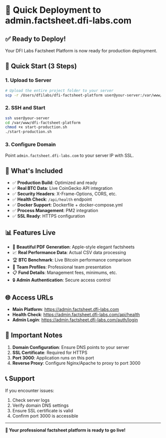 # 🚀 Quick Deployment to admin.factsheet.dfi-labs.com

## ✅ Ready to Deploy!

Your DFI Labs Factsheet Platform is now ready for production deployment.

## 🎯 Quick Start (3 Steps)

### 1. Upload to Server
```bash
# Upload the entire project folder to your server
scp -r /Users/dfilabs/dfi-factsheet-platform user@your-server:/var/www/
```

### 2. SSH and Start
```bash
ssh user@your-server
cd /var/www/dfi-factsheet-platform
chmod +x start-production.sh
./start-production.sh
```

### 3. Configure Domain
Point `admin.factsheet.dfi-labs.com` to your server IP with SSL.

## 🔧 What's Included

- ✅ **Production Build**: Optimized and ready
- ✅ **Real BTC Data**: Live CoinGecko API integration
- ✅ **Security Headers**: X-Frame-Options, CORS, etc.
- ✅ **Health Check**: `/api/health` endpoint
- ✅ **Docker Support**: Dockerfile + docker-compose.yml
- ✅ **Process Management**: PM2 integration
- ✅ **SSL Ready**: HTTPS configuration

## 📊 Features Live

- 🎨 **Beautiful PDF Generation**: Apple-style elegant factsheets
- 📈 **Real Performance Data**: Actual CSV data processing
- 🏆 **BTC Benchmark**: Live Bitcoin performance comparison
- 👥 **Team Profiles**: Professional team presentation
- 📋 **Fund Details**: Management fees, minimums, etc.
- 🔒 **Admin Authentication**: Secure access control

## 🌐 Access URLs

- **Main Platform**: https://admin.factsheet.dfi-labs.com
- **Health Check**: https://admin.factsheet.dfi-labs.com/api/health
- **Admin Login**: https://admin.factsheet.dfi-labs.com/auth/login

## 🚨 Important Notes

1. **Domain Configuration**: Ensure DNS points to your server
2. **SSL Certificate**: Required for HTTPS
3. **Port 3000**: Application runs on this port
4. **Reverse Proxy**: Configure Nginx/Apache to proxy to port 3000

## 📞 Support

If you encounter issues:
1. Check server logs
2. Verify domain DNS settings
3. Ensure SSL certificate is valid
4. Confirm port 3000 is accessible

---

**🎉 Your professional factsheet platform is ready to go live!**
